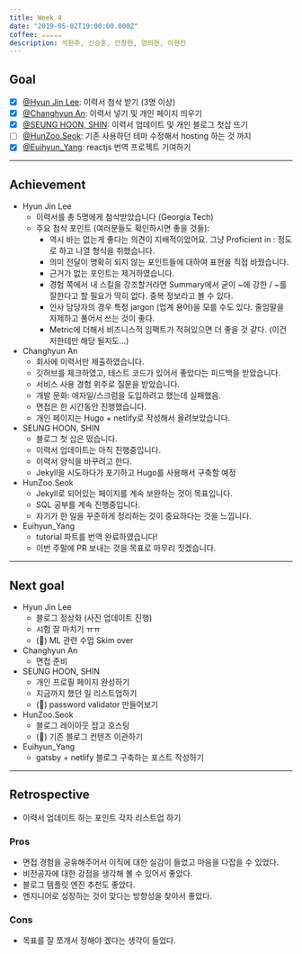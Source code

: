 ```yaml
---
title: Week 4
date: "2019-05-02T19:00:00.000Z"
coffee: ☕️️️️️️☕️☕️☕️☕️
description: 석헌주, 신승훈, 안창현, 양의현, 이현진
---
```


## Goal

- [x] [@Hyun Jin Lee](https://github.com/HyunTruth): 이력서 첨삭 받기 (3명 이상)
- [x] [@Changhyun An](https://github.com/achooan): 이력서 넣기 및 개인 페이지 띄우기
- [x] [@SEUNG HOON, SHIN](https://github.com/newinh): 이력서 업데이트 및 개인 블로그 첫삽 뜨기
- [ ] [@HunZoo.Seok](https://github.com/zooozoo): 기존 사용하던 테마 수정해서 hosting 하는 것 까지
- [x] [@Euihyun_Yang](https://github.com/noahluftyang): reactjs 번역 프로젝트 기여하기

---

## Achievement

- Hyun Jin Lee
  - 이력서를 총 5명에게 첨삭받았습니다 (Georgia Tech)
  - 주요 첨삭 포인트 (여러분들도 확인하시면 좋을 것들):
    - 역시 바는 없는게 좋다는 의견이 지배적이었어요. 그냥 Proficient in : 정도로 하고 나열 형식을 취했습니다.
    - 의미 전달이 명확히 되지 않는 포인트들에 대하여 표현을 직접 바꿨습니다.
    - 근거가 없는 포인트는 제거하였습니다.
    - 경험 쪽에서 내 스킬을 강조할거라면 Summary에서 굳이 ~에 강한 / ~를 잘한다고 할 필요가 딱히 없다. 중복 정보라고 볼 수 있다.
    - 인사 담당자의 경우 특정 jargon (업계 용어)을 모를 수도 있다. 줄임말을 자제하고 풀어서 쓰는 것이 좋다.
    - Metric에 더해서 비즈니스적 임팩트가 적혀있으면 더 좋을 것 같다. (이건 저한테만 해당 될지도...)
- Changhyun An
  - 회사에 이력서만 제출하였습니다.
  - 깃허브를 체크하였고, 테스트 코드가 있어서 좋았다는 피드백을 받았습니다.
  - 서비스 사용 경험 위주로 질문을 받았습니다.
  - 개발 문화: 애자일/스크럼을 도입하려고 했는데 실패했음.
  - 면접은 한 시간동안 진행했습니다.
  - 개인 페이지는 Hugo + netlify로 작성해서 올려보았습니다.
- SEUNG HOON, SHIN
  - 블로그 첫 삽은 떴습니다.
  - 이력서 업데이트는 아직 진행중입니다.
  - 이력서 양식을 바꾸려고 한다.
  - Jekyll을 시도하다가 포기하고 Hugo를 사용해서 구축할 예정
- HunZoo.Seok
  - Jekyll로 되어있는 페이지를 계속 보완하는 것이 목표입니다.
  - SQL 공부를 계속 진행중입니다.
  - 자기가 한 일을 꾸준하게 정리하는 것이 중요하다는 것을 느낍니다.
- Euihyun_Yang
  - tutorial 파트를 번역 완료하였습니다!
  - 이번 주말에 PR 보내는 것을 목표로 마무리 짓겠습니다.

---

## Next goal

- Hyun Jin Lee
  - 블로그 정상화 (사진 업데이트 진행)
  - 시험 잘 마치기 ㅠㅠ
  - (:ant:) ML 관련 수업 Skim over
- Changhyun An
  - 면접 준비
- SEUNG HOON, SHIN
  - 개인 프로필 페이지 완성하기
  - 지금까지 했던 일 리스트업하기
  - (:ant:) password validator 만들어보기
- HunZoo.Seok
  - 블로그 레이아웃 잡고 호스팅
  - (:ant:) 기존 블로그 컨텐츠 이관하기
- Euihyun_Yang
  - gatsby + netlify 블로그 구축하는 포스트 작성하기

---

## Retrospective

- 이력서 업데이트 하는 포인트 각자 리스트업 하기

### Pros

- 면접 경험을 공유해주어서 이직에 대한 실감이 들었고 마음을 다잡을 수 있었다.
- 비전공자에 대한 강점을 생각해 볼 수 있어서 좋았다.
- 블로그 템플릿 엔진 추천도 좋았다.
- 엔지니어로 성장하는 것이 맞다는 방향성을 찾아서 좋았다.

### Cons

- 목표를 잘 쪼개서 정해야 겠다는 생각이 들었다.
